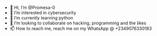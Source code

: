 - 👋 Hi, I’m @Promesa-0
- 👀 I’m interested in cybersecurity 
- 🌱 I’m currently learning python 
- 💞️ I’m looking to collaborate on hacking, programming and the likes
- 📫 How to reach me, reach me on my WhatsApp @ +2349076330183

<!---
Cyber-guy00/Cyber-guy00 is a ✨ special ✨ repository because its `README.md` (this file) appears on your GitHub profile.
You can click the Preview link to take a look at your changes.
--->

